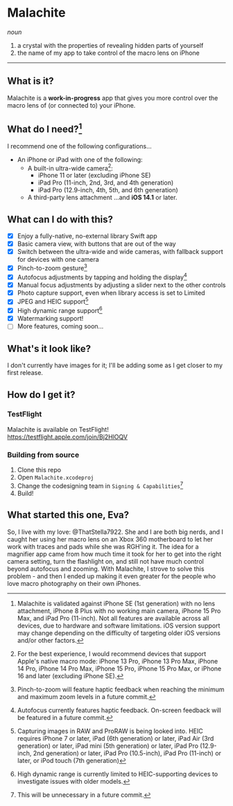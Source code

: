 # Malachite
*noun*
1. a crystal with the properties of revealing hidden parts of yourself
2. the name of my app to take control of the macro lens on iPhone
---
## What is it?
Malachite is a **work-in-progress** app that gives you more control over the macro lens of (or connected to) your iPhone.

## What do I need?[^1]
I recommend one of the following configurations...
- An iPhone or iPad with one of the following:
  - A built-in ultra-wide camera[^2]:
    - iPhone 11 or later (excluding iPhone SE)
    - iPad Pro (11-inch, 2nd, 3rd, and 4th generation)
    - iPad Pro (12.9-inch, 4th, 5th, and 6th generation)
  - A third-party lens attachment
...and **iOS 14.1** or later.

## What can I do with this?  
- [x] Enjoy a fully-native, no-external library Swift app
- [x] Basic camera view, with buttons that are out of the way  
- [x] Switch between the ultra-wide and wide cameras, with fallback support for devices with one camera  
- [x] Pinch-to-zoom gesture[^3]  
- [x] Autofocus adjustments by tapping and holding the display[^4]  
- [x] Manual focus adjustments by adjusting a slider next to the other controls  
- [x] Photo capture support, even when library access is set to Limited
- [x] JPEG and HEIC support[^5]
- [x] High dynamic range support[^6]
- [x] Watermarking support! 
- [ ] More features, coming soon...  

## What's it look like?
I don't currently have images for it; I'll be adding some as I get closer to my first release.

## How do I get it?
### TestFlight
Malachite is available on TestFlight!  
https://testflight.apple.com/join/Bj2HlOQV

### Building from source
1. Clone this repo
2. Open `Malachite.xcodeproj`
3. Change the codesigning team in `Signing & Capabilities`[^7]
4. Build!

## What started this one, Eva?
So, I live with my love: @ThatStella7922. She and I are both big nerds, and I caught her using her macro lens on an Xbox 360 motherboard to let her work with traces and pads while she was RGH'ing it. The idea for a magnifier app came from how much time it took for her to get into the right camera setting, turn the flashlight on, and still not have much control beyond autofocus and zooming. With Malachite, I strove to solve this problem - and then I ended up making it even greater for the people who love macro photography on their own iPhones.

[^1]: Malachite is validated against iPhone SE (1st generation) with no lens attachment, iPhone 8 Plus with no working main camera, iPhone 15 Pro Max, and iPad Pro (11-inch). Not all features are available across all devices, due to hardware and software limitations. iOS version support may change depending on the difficulty of targeting older iOS versions and/or other factors.
[^2]: For the best experience, I would recommend devices that support Apple's native macro mode: iPhone 13 Pro, iPhone 13 Pro Max, iPhone 14 Pro, iPhone 14 Pro Max, iPhone 15 Pro, iPhone 15 Pro Max, or iPhone 16 and later (excluding iPhone SE).
[^3]: Pinch-to-zoom will feature haptic feedback when reaching the minimum and maximum zoom levels in a future commit.
[^4]: Autofocus currently features haptic feedback. On-screen feedback will be featured in a future commit.
[^5]: Capturing images in RAW and ProRAW is being looked into. HEIC requires iPhone 7 or later, iPad (6th generation) or later, iPad Air (3rd generation) or later, iPad mini (5th generation) or later, iPad Pro (12.9-inch, 2nd generation) or later, iPad Pro (10.5-inch), iPad Pro (11-inch) or later, or iPod touch (7th generation)
[^6]: High dynamic range is currently limited to HEIC-supporting devices to investigate issues with older models.
[^7]: This will be unnecessary in a future commit.
